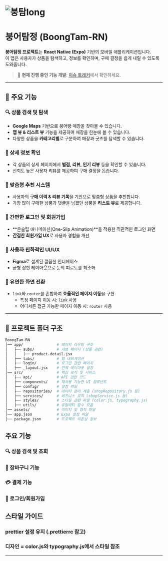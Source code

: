 # ![붕탐long](https://github.com/user-attachments/assets/2c9866d7-6deb-4f0d-a1b1-be63efe251bc)


# 붕어탐정 (BoongTam-RN)

**붕어탐정 프로젝트**는 **React Native (Expo)** 기반의 모바일 애플리케이션입니다.  
이 앱은 사용자가 상품을 탐색하고, 정보를 확인하며, 구매 결정을 쉽게 내릴 수 있도록 도와줍니다.  

> 🚀 **현재 진행 중인 기능 개발**: [이슈 트래커]()에서 확인하세요.  

---

## 📌 주요 기능

### 🔍 상품 검색 및 탐색
- **Google Maps** 기반으로 붕어빵 매장을 찾아볼 수 있습니다.  
- **맵 뷰 & 리스트 뷰** 기능을 제공하여 매장을 한눈에 볼 수 있습니다.  
- 다양한 상품을 **카테고리별**로 구분하여 매장과 굿즈를 탐색할 수 있습니다.  

### 📄 상세 정보 확인
- 각 상품의 상세 페이지에서 **별점, 리뷰, 인기 리뷰** 등을 확인할 수 있습니다.  
- 신뢰도 높은 사용자 리뷰를 제공하여 구매 결정을 돕습니다.  

### 🎯 맞춤형 추천 시스템
- 사용자의 **구매 이력 & 리뷰 기록**을 기반으로 맞춤형 상품을 추천합니다.  
- 가장 많이 구매한 상품과 댓글을 남겼던 상품을 **리스트 뷰**로 제공합니다.  

### 🔐 간편한 로그인 및 회원가입
- **온슬립 애니메이션(One-Slip Animation)**을 적용한 직관적인 로그인 화면  
- **간결한 회원가입 UX**로 사용자 경험을 개선  

### 🎨 사용자 친화적인 UI/UX
- **Figma**로 설계된 깔끔한 인터페이스  
- 균형 잡힌 레이아웃으로 눈의 피로도를 최소화  

### 🔀 유연한 화면 전환
- `link`와 `router`를 혼합하여 **효율적인 페이지 이동**을 구현  
  - 특정 페이지 이동 시: `link` 사용  
  - 어디서든 접근 가능한 페이지 이동 시: `router` 사용  

---

## 📂 프로젝트 폴더 구조

```bash
BoongTam-RN
│── app/               # 페이지 라우팅 구조
│   ├── subs/          # 서브 페이지 (상품 관련)
│   │   ├── product-detail.jsx
│   ├── tabs/          # 탭 네비게이션
│   ├── login/         # 로그인 관련 페이지
│   ├── _layout.jsx    # 전체 레이아웃 설정
│── src/               # 핵심 로직 및 서비스
│   ├── api/           # API 관련 코드
│   ├── components/    # 재사용 가능한 UI 컴포넌트
│   ├── config/        # 설정 파일
│   ├── repositories/  # 데이터 관리 계층 (shopRepository.js 등)
│   ├── services/      # 비즈니스 로직 (shopService.js 등)
│   ├── styles/        # 스타일 관련 파일 (color.js, typography.js)
│   ├── utils/         # 유틸리티 함수 모음
│── assets/            # 이미지 및 정적 파일
│── app.json           # Expo 설정 파일
│── package.json       # 프로젝트 의존성 정보
```

## 주요 기능

### 🔍 상품 검색 및 조회
### 🛒 장바구니 기능
### 💳 결제 기능
### 👤 로그인/회원가입 

## 스타일 가이드

### prettier 설정 유지 (.prettierrc 참고)

### 디자인 = color.js와 typography.js에서 스타일 참조

---
